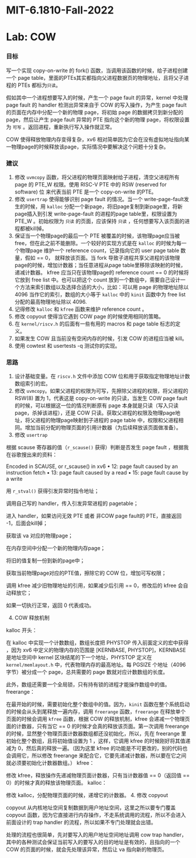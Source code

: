 # MIT-6.1810-Fall-2022

# Lab: COW

### 目标

写一个实现 copy-on-write 的 fork() 函数，当调用该函数的时候，给子进程创建一个 page table，里面的PTEs其实都指向父进程数据页的物理地址，且将父子进程的 PTEs 都标为`只读`。

假如其中一个进程想要写入的时候，产生一个 page fault 的异常，kernel 中处理 page fault 的 handler 检测出异常来自于 COW 的写入操作，为产生 page fault 的页面在内存中分配一个新的物理 page，将初始 page 的数据拷贝到新分配的 page，然后让产生 page fault 异常的 PTE 指向这个新的物理 page，将权限设置为 `可写` 。返回进程，重新执行写入操作就正常。

COW 使得释放物理内存变得复杂，xv6 相对简单因为它会在没有虚拟地址指向某一物理page的时候释放该page，实际情况中要解决这个问题十分复杂。

### 建议

1. 修改 `uvmcopy` 函数，将父进程的物理页面映射给子进程，清空父进程所有 page 的 PTE_W 权限。使用 RISC-V PTE 中的 RSW (reserved for software) 位 来代表当前 PTE 是一个 copy-on-write 的PTE。
2. 修改 `usertrap` 使得能够识别 page fault 的情况。当一个 write-page-fault发生的时候，用 `kalloc` 分配一个新page，将旧page复制到新page里，将新page插入到引发 write-page-fault 的进程的page table里，权限设置为 PTE_W 。初始权限为 `只读` 的页面，应该保持 `只读` ，任何想要写入该页面的进程都被kill掉。
3. 保证当一个物理page的最后一个 PTE 被覆盖的时候，该物理page应当被 free，但在此之前不能删除。一个较好的实现方式是在 `kalloc` 的时候为每一个物理page 维护一个 reference count，记录指向它的 user page table 数量，假如 == 0， 就释放该页面。当 fork 导致子进程共享父进程的该物理page的时候，增加计数器；当任意进程从page table里移除该映射的时候，递减计数器。 kfree 应当只在该物理page的 reference count == 0 的时候将它放到 free list 中。也可以把这个 count 放到一个数组中，需要自己设计一个方法来索引数组以及选择合适的大小，比如：可以用 page 的物理地址除以 4096 当作它的索引，数组的大小等于 `kalloc` 中的 `kinit` 函数中为 free list 分配的最高物理地址除以 4096.
4. 记得修改 `kalloc` 和 `kfree` 函数来维护 reference count 。
5. 修改 copyout 使得当它遇到 COW page 的时候使用相同的策略。
6. 在 `kernel/riscv.h` 的后面有一些有用的 macros 和 page table 标志的定义。
7. 如果发生 COW 且当前没有空闲内存的时候，引发 COW 的进程应当被 kill。
8. 使用 cowtest 和 usertests -q 测试你的实现。

### 思路

1. 设计基础变量。在 `riscv.h` 文件中添加 COW 位和用于获取指定物理地址计数数组索引的宏。
2. 修改 `uvmcopy`。如果父进程的权限为可写，先擦除父进程的权限，将父进程的 RSW(8) 置为 1，代表这是 copy-on-write 的只读，当发生 COW page fault 的时候，可以根据这一位的情况判断原有 page 本身就是只读（写入只读page，杀掉该进程），还是 COW 只读。获取父进程的权限及物理page地址，将父进程的物理page映射到子进程的 page table 中，权限和父进程相同。增加当前分配的物理页面的引用计数器（为后续释放该页面做准备）。
3. 修改 `usertrap`

根据 scause 寄存器的值（`r_scause()` 获得）判断是否发生 page fault ，根据我在谷歌搜出来的资料：

Encoded in SCAUSE, or r_scause() in xv6
• 12: page fault caused by an instruction fetch
• 13: page fault caused by a read
• 15: page fault cause by a write

用 `r_stval()` 获得引发异常时指令地址；

调用自己写的 handler，传入引发异常进程的 pagetable；

进入 handler，如果访问无效 PTE 或者 非COW page fault的 PTE，直接返回 -1，后面会kill掉；

获取该 va 对应的物理page；

在内存空间中分配一个新的物理内存page；

将旧的值复制一份到新的page中；

获取当前物理page对应的PTE值，擦除它的 COW 位，增加可写权限；

调用 kfree 减少旧物理地址的引用，如果减少后引用 == 0，修改后的 kfree 会自动释放它；

如果一切执行正常，返回 0 代表成功。

4. COW 释放机制

kalloc 开头：

在 kalloc 中实现一个计数数组，数组长度把 PHYSTOP 传入前面定义的宏中获得 ，因为 xv6 中定义的物理内存的范围是 [KERNBASE, PHYSTOP]，KERNBASE 是地址空间中 kernel 区块结尾的下一个地址，PHYSTOP 定义在 `kernel/memlayout.h` 中，代表物理内存的最高地址。每 PGSIZE 个地址（4096 字节）被分成一个 page，总共需要的 page 数就对应计数数组的长度。

此外，数组还需要一个全局锁，只有持有锁的进程才能操作数组中的值。
freerange：

在最开始的时候，需要初始化整个数组中的值。因为，`kinit` 函数在整个系统启动的时候会从头到尾释放一遍内存，调用 `freerange` 函数，`freerange` 在释放单个页面的时候会调用 `kfree` 函数，根据 COW 的释放机制，kfree 会递减一个物理页面的计数器，只有当它 == 0 的时候才会真的释放该页面。第一次调用 freerange 的时候，显然整个物理页面计数器数组都还没初始化，所以，先在 freerange 里初始化整个数组，且将初始值设置为 1 ，这样，它调用 kfree 的时候刚好将其值递减为 0，然后真的释放一遍。（因为这里 kfree 的功能是不可更改的，别的代码也会调用它，所以修改 freerange 来配合它，它要先递减计数器，所以要在它之间就必须要初始化计数器数组。）
kfree：

修改 kfree，释放操作先递减物理页面计数器，只有当计数器值 == 0（返回值 == 0）的时候才真的释放该物理页面。
kalloc：

修改 kalloc，分配物理页面的时候，递增它的计数器。
4. 修改 copyout

copyout 从内核地址空间复制数据到用户地址空间，这里之所以要专门覆盖 copyout 函数，因为它直接进行内存操作，不走系统调用的流程，所以不会进入前面设计的 trap handler 的流程，所以如果不专门处理就会出错。

处理的流程也很简单，先对要写入的用户地址空间地址调用 cow trap handler，其中的各种测试会保证当前写入的要写入的目的地址是有效的，且指向的一个 COW 的页面的时候，就会先处理该异常，然后让 va 指向新的物理页。

